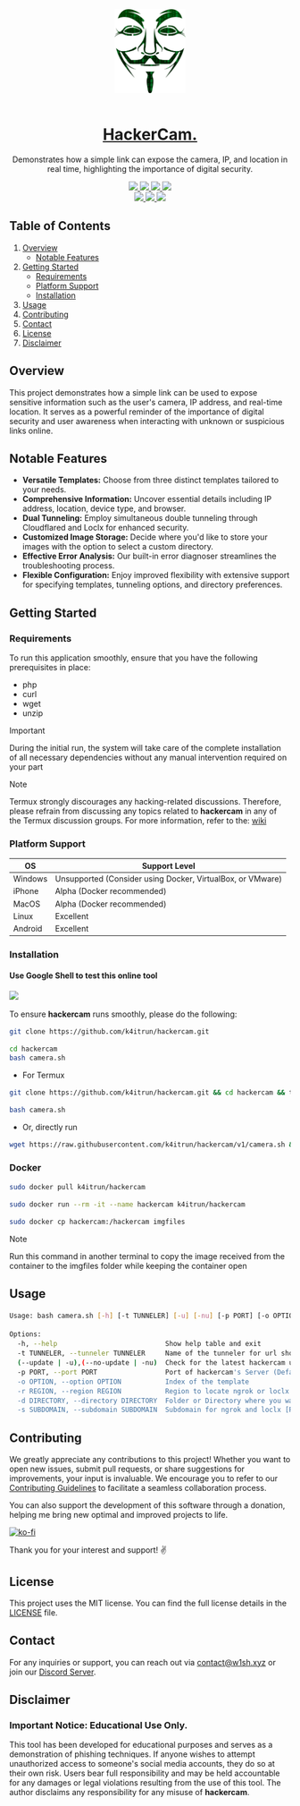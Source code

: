 <div align="center">
  <picture>
    <img 
      src=".github/IMG/hackercam.png" 
      height="150"
      loading="lazy"
      style="margin-bottom: 15px;"
      alt="HackerCam logo"
    />
  </picture>
  
<h1>
  <a href="https://github.com/k4itrun/hackercam" target="_blank" rel="noopener noreferrer">
    HackerCam.
  </a>
</h1>
</div>

<p align="center">
  Demonstrates how a simple link can expose the camera, IP, and location in real time, highlighting the importance of digital security.
</p>

<div align="center">
<a aria-label="GitHub Maintained" href="https://github.com/k4itrun/wish/blob/master/license.md">
    <img src="https://img.shields.io/badge/No-%5dd348f0?logo=github&style=flat-square&label=Maintained%3F">
  </a>
  <a aria-label="License" href="https://github.com/k4itrun/hackercam/blob/master/license.md">
    <img src="https://img.shields.io/github/license/k4itrun/hackercam?color=%5dd348f0&logo=github&style=flat-square&label=License">
  </a>
  <a aria-label="Version" href="https://github.com/k4itrun/hackercam/releases">
    <img src="https://img.shields.io/github/v/release/k4itrun/hackercam?color=%5dd348f0&logo=github&style=flat-square&label=Version">
  </a>
  <a aria-label="Discord" href="https://discord.gg/A6Vu7gYE">
    <img src="https://img.shields.io/discord/903684797560397915?color=%5dd348f0&logo=discord&style=flat-square&logoColor=fff&label=Discord">
  </a>
</div>

<div align="center">
  <a aria-label="Stars" href="https://github.com/k4itrun/hackercam">
    <img src="https://img.shields.io/github/stars/k4itrun/hackercam?color=%5dd348f0&logo=github&style=flat-square&label=Stars">
  </a>
  <a aria-label="Forks" href="https://github.com/k4itrun/hackercam/releases">
    <img src="https://img.shields.io/github/forks/k4itrun/hackercam?color=%5dd348f0&logo=github&style=flat-square&label=Forks">
  </a>
  <a aria-label="Issues" href="https://github.com/k4itrun/hackercam/issues">
    <img src="https://img.shields.io/github/issues/k4itrun/hackercam?color=%5dd348f0&logo=github&style=flat-square&label=Issues">
  </a>
</div>

## Table of Contents

1. [Overview](#overview)
   - [Notable Features](#notable-features)
2. [Getting Started](#getting-started)
   - [Requirements](#requirements)
   - [Platform Support](#platform-support)
   - [Installation](#installation)
3. [Usage](#usage)
4. [Contributing](#contributing)
5. [Contact](#contact)
6. [License](#license)
7. [Disclaimer](#disclaimer)


## Overview

This project demonstrates how a simple link can be used to expose sensitive information such as the user's camera, IP address, and real-time location. It serves as a powerful reminder of the importance of digital security and user awareness when interacting with unknown or suspicious links online.

## Notable Features

- **Versatile Templates:** Choose from three distinct templates tailored to your needs.
- **Comprehensive Information:** Uncover essential details including IP address, location, device type, and browser.
- **Dual Tunneling:** Employ simultaneous double tunneling through Cloudflared and Loclx for enhanced security.
- **Customized Image Storage:** Decide where you'd like to store your images with the option to select a custom directory.
- **Effective Error Analysis:** Our built-in error diagnoser streamlines the troubleshooting process.
- **Flexible Configuration:** Enjoy improved flexibility with extensive support for specifying templates, tunneling options, and directory preferences.

## Getting Started

### Requirements

To run this application smoothly, ensure that you have the following prerequisites in place:
- php
- curl
- wget
- unzip

> [!IMPORTANT]
> During the initial run, the system will take care of the complete installation of all necessary dependencies without any manual intervention required on your part

> [!NOTE]
> Termux strongly discourages any hacking-related discussions. Therefore, please refrain from discussing any topics related to **hackercam** in any of the Termux discussion groups. For more information, refer to the: [wiki](https://wiki.termux.com/wiki/Hacking)

### Platform Support

| OS        | Support Level        |
|-----------|----------------------|
| Windows   | Unsupported (Consider using Docker, VirtualBox, or VMware) |
| iPhone    | Alpha (Docker recommended) |
| MacOS     | Alpha (Docker recommended) |
| Linux     | Excellent |
| Android   | Excellent |

### Installation

#### Use Google Shell to test this online tool

<p align="left">
  <a href="https://shell.cloud.google.com/cloudshell/open?cloudshell_git_repo=https://github.com/k4itrun/hackercam.git&tutorial=README.md" target="_blank"><img src="https://gstatic.com/cloudssh/images/open-btn.svg"></a>
</p>

To ensure **hackercam** runs smoothly, please do the following:

```bash
git clone https://github.com/k4itrun/hackercam.git
```
```bash
cd hackercam
bash camera.sh
```

- For Termux
```bash
git clone https://github.com/k4itrun/hackercam.git && cd hackercam && termux-setup-storage
```
```bash
bash camera.sh
```

- Or, directly run
```bash
wget https://raw.githubusercontent.com/k4itrun/hackercam/v1/camera.sh && bash camera.sh
```

### Docker
```bash
sudo docker pull k4itrun/hackercam
```
```bash
sudo docker run --rm -it --name hackercam k4itrun/hackercam
```
```bash
sudo docker cp hackercam:/hackercam imgfiles
``` 

> [!NOTE]
> Run this command in another terminal to copy the image received from the container to the imgfiles folder while keeping the container open

## Usage

```bash
Usage: bash camera.sh [-h] [-t TUNNELER] [-u] [-nu] [-p PORT] [-o OPTION] [-r REGION] [-d DIRECTORY] [-s SUBDOMAIN] 

Options:
  -h, --help                           Show help table and exit
  -t TUNNELER, --tunneler TUNNELER     Name of the tunneler for url shortening (Default: ${TUNNELER})
  (--update | -u),(--no-update | -nu)  Check for the latest hackercam update (Default: ${UPDATE})
  -p PORT, --port PORT                 Port of hackercam's Server (Default: ${PORT})
  -o OPTION, --option OPTION           Index of the template
  -r REGION, --region REGION           Region to locate ngrok or loclx
  -d DIRECTORY, --directory DIRECTORY  Folder or Directory where you want the taken images to be saved
  -s SUBDOMAIN, --subdomain SUBDOMAIN  Subdomain for ngrok and loclx [Pro/Premium Account]
```

## Contributing

We greatly appreciate any contributions to this project! Whether you want to open new issues, submit pull requests, or share suggestions for improvements, your input is invaluable. We encourage you to refer to our [Contributing Guidelines](CONTRIBUTING.md) to facilitate a seamless collaboration process.

You can also support the development of this software through a donation, helping me bring new optimal and improved projects to life.

[![ko-fi](https://ko-fi.com/img/githubbutton_sm.svg)](https://ko-fi.com/A0A11481X5)

Thank you for your interest and support! ✌️

## License

This project uses the MIT license. You can find the full license details in the [LICENSE](license.md) file.

## Contact

For any inquiries or support, you can reach out via [contact@w1sh.xyz](mailto:contact@w1sh.xyz) or join our [Discord Server](https://discord.gg/A6Vu7gYE).

## Disclaimer

### Important Notice: Educational Use Only.

This tool has been developed for educational purposes and serves as a demonstration of phishing techniques. If anyone wishes to attempt unauthorized access to someone's social media accounts, they do so at their own risk. Users bear full responsibility and may be held accountable for any damages or legal violations resulting from the use of this tool. The author disclaims any responsibility for any misuse of **hackercam**.

